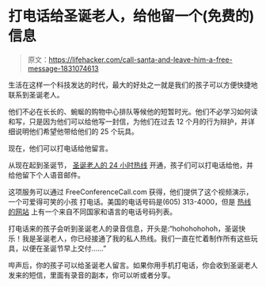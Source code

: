 # 打电话给圣诞老人，给他留一个(免费的)信息

> 原文：<https://lifehacker.com/call-santa-and-leave-him-a-free-message-1831074613>

生活在这样一个科技发达的时代，最大的好处之一就是我们的孩子可以方便快捷地联系到圣诞老人。



他们不必在长长的、蜿蜒的购物中心排队等候他的短暂时光。他们不必学习如何读和写，只是因为他们可以给他写一封信，为他们在过去 12 个月的行为辩护，并详细说明他们希望他带给他们的 25 个玩具。

现在，他们可以打电话给他留言。

从现在起到圣诞节， [圣诞老人的 24 小时热线](https://www.freeconferencecall.com/santa-hotline) 开通，孩子们可以打电话给他，并给他留下个人语音邮件。

这项服务可以通过 FreeConferenceCall.com 获得，他们提供了这个视频演示，一个可爱得可笑的小孩 打电话。美国的电话号码是(605) 313-4000，但是 [热线的网站](https://www.freeconferencecall.com/santa-hotline) 上有一个来自不同国家和语言的电话号码列表。

打电话来的孩子会听到圣诞老人的录音信息，开头是:“hohohohohoh，圣诞快乐！我是圣诞老人，你已经接通了我的私人热线。我们一直在忙着制作所有这些玩具，以便在圣诞节早上交付……”

哔声后，你的孩子可以给圣诞老人留言。如果你用手机打电话，你会收到圣诞老人发来的短信，里面有录音的副本，你可以听或者分享。